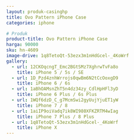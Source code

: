 ```yaml
---
layout: produk-casinghp
title: Ovo Pattern iPhone Case
categories: iphone

# Produk
product-title: Ovo Pattern iPhone Case
harga: 90000
sku: hn-4609
image-drive: 1q8TetoQt-53ezx3m1nHdGcel-_4KoWrf
gallery:
  - url: 12CKOqcngT_Emc2BGtSMz7XghrwTvFa8o
    title: iPhone 5 / 5s / SE
  - url: 1D_Pzd4znhWrrojs0qwBm6N2tCcOoxgD9
    title: iPhone 6 / 6s
  - url: 1aBhOAMsnZhT5n4dz34zy_CdlHpHFl3yD
    title: iPhone 6 Plus / 6s Plus
  - url: 1WQf6dzD_C_g7McmSwi2gyUujYjuET1yW
    title: iPhone 7 / 8
  - url: 1aiIP9oiVadq7ik8WI980XFKZRTM4wIag
    title: iPhone 7 Plus / 8 Plus
  - url: 1q8TetoQt-53ezx3m1nHdGcel-_4KoWrf
    title: iPhone X
---
```

